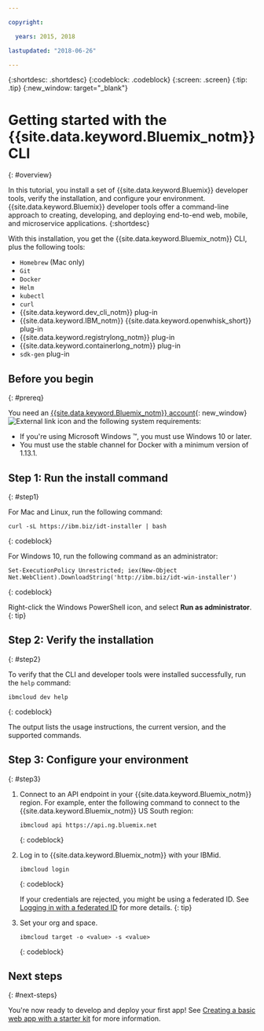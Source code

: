 ```yaml
---

copyright:

  years: 2015, 2018

lastupdated: "2018-06-26"

---
```


{:shortdesc: .shortdesc}
{:codeblock: .codeblock}
{:screen: .screen}
{:tip: .tip}
{:new_window: target="_blank"}

# Getting started with the {{site.data.keyword.Bluemix_notm}} CLI
{: #overview}

In this tutorial, you install a set of {{site.data.keyword.Bluemix}} developer tools, verify the installation, and configure your environment. {{site.data.keyword.Bluemix}} developer tools offer a command-line approach to creating, developing, and deploying end-to-end web, mobile, and microservice applications. 
{:shortdesc}

With this installation, you get the {{site.data.keyword.Bluemix_notm}} CLI, plus the following tools: 

* `Homebrew` (Mac only)
* `Git`
* `Docker`
* `Helm`
* `kubectl`
* `curl`
* {{site.data.keyword.dev_cli_notm}} plug-in
* {{site.data.keyword.IBM_notm}} {{site.data.keyword.openwhisk_short}} plug-in
* {{site.data.keyword.registrylong_notm}} plug-in
* {{site.data.keyword.containerlong_notm}} plug-in
* `sdk-gen` plug-in

## Before you begin
{: #prereq}

You need an [{{site.data.keyword.Bluemix_notm}} account](https://console.bluemix.net/){: new_window} ![External link icon](../icons/launch-glyph.svg "External link icon") and the following system requirements:

* If you're using Microsoft Windows &trade;, you must use Windows 10 or later.
* You must use the stable channel for Docker with a minimum version of 1.13.1.

## Step 1: Run the install command
{: #step1}

For Mac and Linux, run the following command:

```
curl -sL https://ibm.biz/idt-installer | bash
```
{: codeblock}


For Windows 10, run the following command as an administrator:

```
Set-ExecutionPolicy Unrestricted; iex(New-Object Net.WebClient).DownloadString('http://ibm.biz/idt-win-installer')
```
{: codeblock}

Right-click the Windows PowerShell icon, and select **Run as administrator**.
{: tip}

## Step 2: Verify the installation
{: #step2}

To verify that the CLI and developer tools were installed successfully, run the `help` command:

```
ibmcloud dev help
```
{: codeblock}

The output lists the usage instructions, the current version, and the supported commands.

## Step 3: Configure your environment
{: #step3}

1. Connect to an API endpoint in your {{site.data.keyword.Bluemix_notm}} region. For example, enter the following command to connect to the {{site.data.keyword.Bluemix_notm}} US South region:

	```
	ibmcloud api https://api.ng.bluemix.net
	```
	{: codeblock}

2. Log in to {{site.data.keyword.Bluemix_notm}} with your IBMid.

	```
	ibmcloud login
	```
	{: codeblock}

	If your credentials are rejected, you might be using a federated ID. See [Logging in with a federated ID](/docs/iam/login_fedid.html#using-an-api-key) for more details.
	{: tip}

3. Set your org and space.

	```
	ibmcloud target -o <value> -s <value>
	```
	{: codeblock}

## Next steps
{: #next-steps}

You're now ready to develop and deploy your first app! See [Creating a basic web app with a starter kit](/docs/apps/tutorials/tutorial_web.html) for more information.
